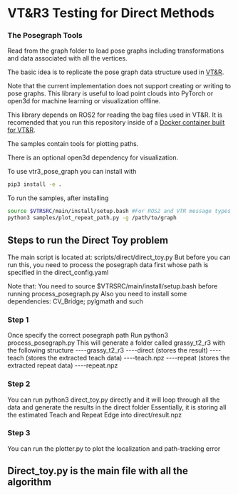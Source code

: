 # VT&R3 Testing for Direct Methods
### The Posegraph Tools
Read from the graph folder to load pose graphs including transformations and data associated with all the vertices.

The basic idea is to replicate the pose graph data structure used in [VT&R](https:/github.com/utiasASRL/vtr3).

Note that the current implementation does not support creating or writing to pose graphs.
This library is useful to load point clouds into PyTorch or open3d for machine learning or visualization offline. 

This library depends on ROS2 for reading the bag files used in VT&R. It is recomended that you run this repository inside of a [Docker container built for VT&R](https://github.com/utiasASRL/vtr3/wiki/Installation).

The samples contain tools for plotting paths. 

There is an optional open3d dependency for visualization. 

To use vtr3_pose_graph you can install with 
```bash
pip3 install -e .
```

To run the samples, after installing
```bash
source $VTRSRC/main/install/setup.bash #For ROS2 and VTR message types
python3 samples/plot_repeat_path.py -g /path/to/graph       
```

## Steps to run the Direct Toy problem 
The main script is located at: scripts/direct/direct_toy.py
But before you can run this, you need to process the posegraph data first whose path is specified in the direct_config.yaml

Note that: You need to source $VTRSRC/main/install/setup.bash before running process_posegraph.py
Also you need to install some dependencies: CV_Bridge; pylgmath and such

### Step 1
Once specify the correct posegraph path
Run python3 process_posegraph.py
This will generate a folder called grassy_t2_r3 with the following structure
----grassy_t2_r3
    ----direct (stores the result)
    ----teach (stores the extracted teach data)
        ----teach.npz
    ----repeat (stores the extracted repeat data)
        ----repeat.npz

### Step 2
You can run python3 direct_toy.py directly and it will loop through all the data and generate the results in the direct folder
Essentially, it is storing all the estimated Teach and Repeat Edge into direct/result.npz

### Step 3
You can run the plotter.py to plot the localization and path-tracking error 

## Direct_toy.py is the main file with all the algorithm